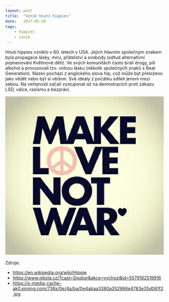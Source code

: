 ```yaml
---
layout: post
title:  "Vznik hnutí hippies"
date:   2017-05-20
tags: 
    - hippies
    - vznik
---
```


Hnutí hippies vzniklo v 60. letech v USA. Jejich hlavním společným znakem byla propagace lásky, míru, přátelství a svobody (odtud alternativní pojmenování Květinové děti). Ve svých komunitách často brali drogy, pili alkohol a provozovali tzv. volnou lásku  (několik společných znaků s Beat Generation). Název pochází z anglického slova hip, což může být přeloženo jako vědět nebo být si vědom. Své ideály z počátku sdíleli jenom mezi sebou. Na veřejnosti začali vystupovat až na demostracích proti zákazu LSD, válce, rasismu a bezpráví.  

<img src="/images/make-love.jpg">

Zdroje:  
- <https://en.wikipedia.org/wiki/Hippie>  
- <https://www.iskola.cz/?cast=Soubor&akce=vychozi&id=5579162519916>  
- <https://s-media-cache-ak0.pinimg.com/736x/0e/4a/ba/0e4abaa3380a352966e4783e35d061f2.jpg>